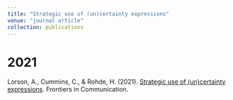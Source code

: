 ```yaml
---
title: "Strategic use of (un)certainty expressions"
venue: "journal article"
collection: publications
---
```


2021
===
Lorson, A., Cummins, C., & Rohde, H. (2021). [Strategic use of (un)certainty expressions](https://doi.org/10.3389/fcomm.2021.635156). Frontiers in Communication.


